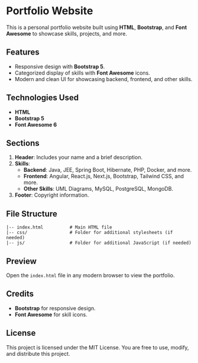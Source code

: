 # Portfolio Website

This is a personal portfolio website built using **HTML**, **Bootstrap**, and **Font Awesome** to showcase skills, projects, and more.

## Features
- Responsive design with **Bootstrap 5**.
- Categorized display of skills with **Font Awesome** icons.
- Modern and clean UI for showcasing backend, frontend, and other skills.

## Technologies Used
- **HTML**
- **Bootstrap 5**
- **Font Awesome 6**

## Sections
1. **Header**: Includes your name and a brief description.
2. **Skills**:
   - **Backend**: Java, JEE, Spring Boot, Hibernate, PHP, Docker, and more.
   - **Frontend**: Angular, React.js, Next.js, Bootstrap, Tailwind CSS, and more.
   - **Other Skills**: UML Diagrams, MySQL, PostgreSQL, MongoDB.
3. **Footer**: Copyright information.


## File Structure
```
|-- index.html          # Main HTML file
|-- css/                # Folder for additional stylesheets (if needed)
|-- js/                 # Folder for additional JavaScript (if needed)
```

## Preview
Open the `index.html` file in any modern browser to view the portfolio.

## Credits
- **Bootstrap** for responsive design.
- **Font Awesome** for skill icons.

## License
This project is licensed under the MIT License. You are free to use, modify, and distribute this project.

